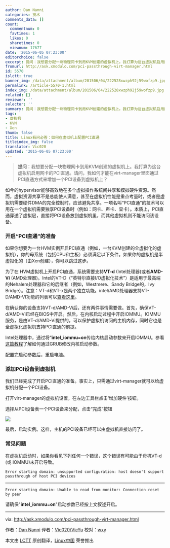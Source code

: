 ```yaml
---
author: Dan Nanni
categories: 技术
comments_data: []
count:
  commentnum: 0
  favtimes: 1
  likes: 0
  sharetimes: 0
  viewnum: 17677
date: '2015-06-05 07:23:00'
editorchoice: false
excerpt: 提问：我想要分配一块物理网卡到用KVM创建的虚拟机上。我打算为这台虚拟机启用网卡的PCI直通。请问，我如何才能在virt-manager里面通过PCI直通方式来增加一个PCI设备到虚拟机上？  如今的hypervisor能够高效地在多个虚拟操作系统间共享和模拟硬件资源。然而，虚拟资源共享不是总能使人满意，甚至在虚拟机性能是重点考量时，或者是虚拟机需要硬件DMA的完全控制时，应该避免共享。一项名叫PCI直通的技术可以用在一个虚拟机需要独享PCI设备时（例如：网卡、声卡、显卡）。本质上，PCI直通穿透了虚拟层，直接将PCI设备放到虚拟机里，而其他虚
fromurl: http://ask.xmodulo.com/pci-passthrough-virt-manager.html
id: 5570
islctt: true
banner_img: /data/attachment/album/201506/04/222528xwzph92j59wofzp9.jpg
permalink: /article-5570-1.html
index_img: /data/attachment/album/201506/04/222528xwzph92j59wofzp9.jpg.thumb.jpg
related: []
reviewer: ''
selector: ''
summary: 提问：我想要分配一块物理网卡到用KVM创建的虚拟机上。我打算为这台虚拟机启用网卡的PCI直通。请问，我如何才能在virt-manager里面通过PCI直通方式来增加一个PCI设备到虚拟机上？  如今的hypervisor能够高效地在多个虚拟操作系统间共享和模拟硬件资源。然而，虚拟资源共享不是总能使人满意，甚至在虚拟机性能是重点考量时，或者是虚拟机需要硬件DMA的完全控制时，应该避免共享。一项名叫PCI直通的技术可以用在一个虚拟机需要独享PCI设备时（例如：网卡、声卡、显卡）。本质上，PCI直通穿透了虚拟层，直接将PCI设备放到虚拟机里，而其他虚
tags:
- 虚拟机
- KVM
- Xen
thumb: false
title: Linux有问必答：如何在虚拟机上配置PCI直通
titleindex_img: false
translator: Vic020
updated: '2015-06-05 07:23:00'
---
```



> 
> **提问**：我想要分配一块物理网卡到用KVM创建的虚拟机上。我打算为这台虚拟机启用网卡的PCI直通。请问，我如何才能在virt-manager里面通过PCI直通方式来增加一个PCI设备到虚拟机上？
> 
> 
> 


如今的hypervisor能够高效地在多个虚拟操作系统间共享和模拟硬件资源。然而，虚拟资源共享不是总能使人满意，甚至在虚拟机性能是重点考量时，或者是虚拟机需要硬件DMA的完全控制时，应该避免共享。一项名叫“PCI直通”的技术可以用在一个虚拟机需要独享PCI设备时（例如：网卡、声卡、显卡）。本质上，PCI直通穿透了虚拟层，直接将PCI设备放到虚拟机里，而其他虚拟机则不能访问该设备。


### 开启“PCI直通”的准备


如果你想要为一台HVM实例开启PCI直通（例如，一台KVM创建的全虚拟化的虚拟机），你的母系统（包括CPU和主板）必须满足以下条件。如果你的虚拟机是半虚拟化的（由Xen创建），你可以跳过这步。


为了在 HVM虚拟机上开启PCI直通，系统需要支持**VT-d** (Intel处理器)或者**AMD-Vi** (AMD处理器)。Intel的VT-D（“英特尔直接I/O虚拟化技术”）是适用于最高端的Nehalem处理器和它的后继者（例如，Westmere、Sandy Bridge的，Ivy Bridge）。注意：VT-d和VT-x是两个独立功能。intel/AMD处理器支持VT-D/AMD-VI功能的列表可以[查看这里](http://wiki.xenproject.org/wiki/VTdHowTo)。


在确认你的设备支持VT-d/AMD-Vi后，还有两件事情需要做。首先，确保VT-d/AMD-Vi已经在BIOS中开启。然后，在内核启动过程中开启IOMMU。IOMMU服务，是由VT-d/AMD-Vi提供的，可以保护虚拟机访问的主机内存，同时它也是全虚拟化虚拟机支持PCI直通的前提。


Intel处理器中，通过将“**intel\_iommu=on**传给内核启动参数来开启IOMMU。参看[这篇教程](http://xmodulo.com/add-kernel-boot-parameters-via-grub-linux.html)了解如何通过GRUB修改内核启动参数。


配置完启动参数后，重启电脑。


### 添加PCI设备到虚拟机


我们已经完成了开启PCI直通的准备。事实上，只需通过virt-manager就可以给虚拟机分配一个PCI设备。


打开virt-manager的虚拟机设置，在左边工具栏点击‘增加硬件’按钮。


选择从PCI设备表一个PCI设备来分配，点击“完成”按钮


![](/data/attachment/album/201506/04/222528xwzph92j59wofzp9.jpg)


最后，启动实例。这样，主机的PCI设备已经可以由虚拟机直接访问了。


### 常见问题


在虚拟机启动时，如果你看见下列任何一个错误，这个错误有可能由于母机VT-d (或 IOMMU)未开启导致。



```
Error starting domain: unsupported configuration: host doesn't support passthrough of host PCI devices

```



---



```
Error starting domain: Unable to read from monitor: Connection reset by peer

```

请确保"**intel\_iommu=on**"启动参数已经按上文叙述开启。




---


via: <http://ask.xmodulo.com/pci-passthrough-virt-manager.html>


作者：[Dan Nanni](http://ask.xmodulo.com/author/nanni) 译者：[Vic020/VicYu](http://vicyu.net) 校对：[wxy](https://github.com/wxy)


本文由 [LCTT](https://github.com/LCTT/TranslateProject) 原创翻译，[Linux中国](http://linux.cn/) 荣誉推出